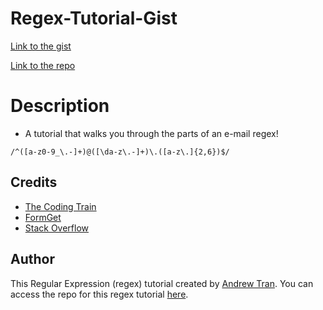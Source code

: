 # Regex-Tutorial-Gist

[Link to the gist](https://gist.github.com/AndrewTranMSW/d45e963597c85cdb4408752eff9b2a86)

[Link to the repo](https://github.com/AndrewTranMSW/regex-tutorial)

# Description

- A tutorial that walks you through the parts of an e-mail regex!

```
/^([a-z0-9_\.-]+)@([\da-z\.-]+)\.([a-z\.]{2,6})$/
```

## Credits

- [The Coding Train](https://www.youtube.com/watch?v=7DG3kCDx53c)
- [FormGet](https://www.formget.com/regular-expression-for-email/#:~:text=Regualr%20expression%20is%20a%20sequence,sometimes%20called%20a%20rational%20expression.)
- [Stack Overflow](https://stackoverflow.com/questions/6646613/please-explain-this-e-mail-validation-regular-expression?noredirect=1&lq=1)

## Author

This Regular Expression (regex) tutorial created by [Andrew Tran](https://github.com/AndrewTranMSW). You can access the repo for this regex tutorial [here](https://github.com/AndrewTranMSW/regex-tutorial).
